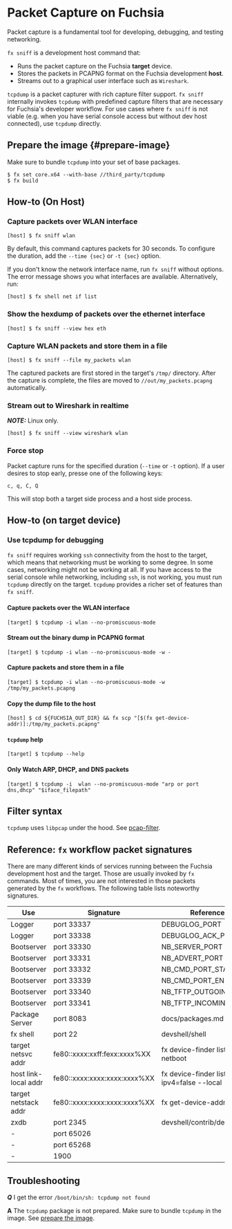 # Packet Capture on Fuchsia

Packet capture is a fundamental tool for developing, debugging, and testing networking.

`fx sniff` is a development host command that:

* Runs the packet capture on the Fuchsia **target** device.
* Stores the packets in PCAPNG format on the Fuchsia development **host**.
* Streams out to a graphical user interface such as `Wireshark`.

`tcpdump` is a packet capturer with rich capture filter support. `fx sniff` internally invokes `tcpdump` with predefined capture filters that are necessary for Fuchsia's developer workflow. For use cases where `fx sniff` is not viable (e.g. when you have serial console access but without dev host connected), use `tcpdump` directly.

## Prepare the image {#prepare-image}

Make sure to bundle `tcpdump` into your set of base packages.

```shell
$ fx set core.x64 --with-base //third_party/tcpdump
$ fx build
```

## How-to (On Host)

### Capture packets over WLAN interface

```shell
[host] $ fx sniff wlan
```

By default, this command captures packets for 30 seconds. To configure the duration, add the `--time {sec}` or `-t {sec}` option.

If you don't know the network interface name, run `fx sniff` without options. The error message shows you what interfaces are available. Alternatively, run:

```shell
[host] $ fx shell net if list
```

### Show the hexdump of packets over the ethernet interface

```shell
[host] $ fx sniff --view hex eth
```

### Capture WLAN packets and store them in a file

```shell
[host] $ fx sniff --file my_packets wlan
```

The captured packets are first stored in the target's `/tmp/` directory. After the capture is complete, the files are moved to `//out/my_packets.pcapng` automatically.

### Stream out to Wireshark in realtime

**_NOTE:_** Linux only.

```shell
[host] $ fx sniff --view wireshark wlan
```

### Force stop
Packet capture runs for the specified duration (`--time` or `-t` option). If a user desires to stop early, presse one of the following keys:

```
c, q, C, Q
```
This will stop both a target side process and a host side process.

## How-to (on target device)

### Use tcpdump for debugging

`fx sniff` requires working `ssh` connectivity from the host to the target, which means that networking must be working to some degree. In some cases, networking might not be working at all. If you have access to the serial console while networking, including `ssh`, is not working, you must run `tcpdump` directly on the target. `tcpdump` provides a richer set of features than `fx sniff`.

#### Capture packets over the WLAN interface

```shell
[target] $ tcpdump -i wlan --no-promiscuous-mode
```

#### Stream out the binary dump in PCAPNG format

```shell
[target] $ tcpdump -i wlan --no-promiscuous-mode -w -
```

#### Capture packets and store them in a file

```shell
[target] $ tcpdump -i wlan --no-promiscuous-mode -w /tmp/my_packets.pcapng
```

#### Copy the dump file to the host

```shell
[host] $ cd ${FUCHSIA_OUT_DIR} && fx scp "[$(fx get-device-addr)]:/tmp/my_packets.pcapng"
```

#### `tcpdump` help

```shell
[target] $ tcpdump --help
```

#### Only Watch ARP, DHCP, and DNS packets

```shell
[target] $ tcpdump -i  wlan --no-promiscuous-mode "arp or port dns,dhcp" "$iface_filepath"
```

## Filter syntax
`tcpdump` uses `libpcap` under the hood. See [pcap-filter](https://www.tcpdump.org/manpages/pcap-filter.7.html).

## Reference: `fx` workflow packet signatures
There are many different kinds of services running between the Fuchsia
development host and the target. Those are usually invoked by `fx` commands.
Most of times, you are not interested in those packets generated by the `fx`
workflows. The following table lists noteworthy signatures.

| Use                  | Signature                    | Reference                                  |
|----------------------|------------------------------|--------------------------------------------|
| Logger               | port 33337                   | DEBUGLOG_PORT                              |
| Logger               | port 33338                   | DEBUGLOG_ACK_PORT                          |
| Bootserver           | port 33330                   | NB_SERVER_PORT                             |
| Bootserver           | port 33331                   | NB_ADVERT_PORT                             |
| Bootserver           | port 33332                   | NB_CMD_PORT_START                          |
| Bootserver           | port 33339                   | NB_CMD_PORT_END                            |
| Bootserver           | port 33340                   | NB_TFTP_OUTGOING_PORT                      |
| Bootserver           | port 33341                   | NB_TFTP_INCOMING_PORT                      |
| Package Server       | port 8083                    | docs/packages.md                           |
| fx shell             | port 22                      | devshell/shell                             |
| target netsvc addr   | fe80::xxxx:xxff:fexx:xxxx%XX | fx device-finder list --netboot            |
| host link-local addr | fe80::xxxx:xxxx:xxxx:xxxx%XX | fx device-finder list --ipv4=false --local |
| target netstack addr | fe80::xxxx:xxxx:xxxx:xxxx%XX | fx get-device-addr                         |
| zxdb                 | port 2345                    | devshell/contrib/debug                     |
| -                    | port 65026                   |                                            |
| -                    | port 65268                   |                                            |
| -                    | 1900                         |                                            |


## Troubleshooting

**_Q_** I get the error `/boot/bin/sh: tcpdump not found`

**A** The `tcpdump` package is not prepared. Make sure to bundle `tcpdump` in the image. See [prepare the image](#prepare-image).
